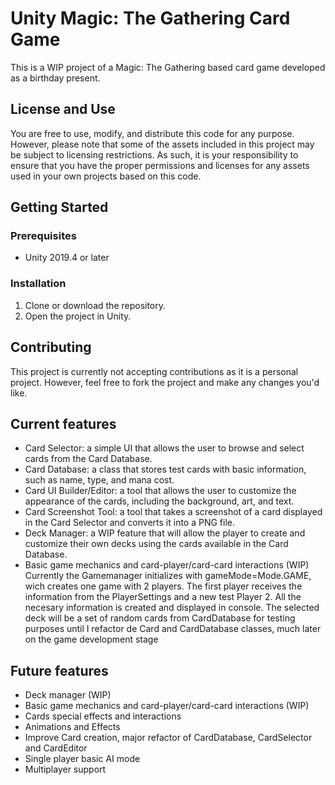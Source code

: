 # Unity Magic: The Gathering Card Game

This is a WIP project of a Magic: The Gathering based card game developed as a birthday present.

## License and Use

You are free to use, modify, and distribute this code for any purpose. However, please note that some of the assets included in this project may be subject to licensing restrictions. As such, it is your responsibility to ensure that you have the proper permissions and licenses for any assets used in your own projects based on this code.

## Getting Started

### Prerequisites

- Unity 2019.4 or later

### Installation

1. Clone or download the repository.
2. Open the project in Unity.

## Contributing

This project is currently not accepting contributions as it is a personal project. However, feel free to fork the project and make any changes you'd like.

## Current features

- Card Selector: a simple UI that allows the user to browse and select cards from the Card Database.
- Card Database: a class that stores test cards with basic information, such as name, type, and mana cost.
- Card UI Builder/Editor: a tool that allows the user to customize the appearance of the cards, including the background, art, and text.
- Card Screenshot Tool: a tool that takes a screenshot of a card displayed in the Card Selector and converts it into a PNG file.
- Deck Manager: a WIP feature that will allow the player to create and customize their own decks using the cards available in the Card Database.
- Basic game mechanics and card-player/card-card interactions (WIP) Currently the Gamemanager initializes with gameMode=Mode.GAME, wich creates one game with 2 players. The first player receives the information from the PlayerSettings and a new test Player 2. All the necesary information  is created and displayed in console. The selected deck will be a set of random cards from CardDatabase for testing purposes until I refactor de Card and CardDatabase classes, much later on the game development stage

## Future features

- Deck manager (WIP)
- Basic game mechanics and card-player/card-card interactions (WIP)
- Cards special effects and interactions
- Animations and Effects
- Improve Card creation, major refactor of CardDatabase, CardSelector and CardEditor
- Single player basic AI mode
- Multiplayer support
